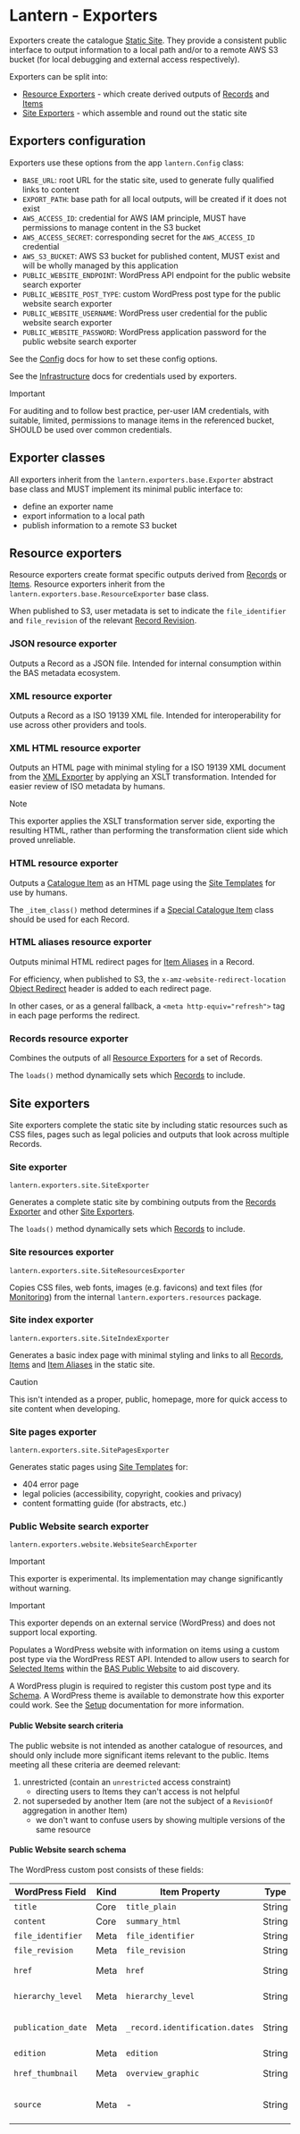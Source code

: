 # Lantern - Exporters

Exporters create the catalogue [Static Site](/docs/architecture.md#static-site). They provide a consistent public
interface to output information to a local path and/or to a remote AWS S3 bucket (for local debugging and external
access respectively).

Exporters can be split into:

- [Resource Exporters](#resource-exporters) - which create derived outputs of [Records](/docs/data-model.md#records)
  and [Items](/docs/data-model.md#items)
- [Site Exporters](#site-exporters) - which assemble and round out the static site

## Exporters configuration

Exporters use these options from the app `lantern.Config` class:

- `BASE_URL`: root URL for the static site, used to generate fully qualified links to content
- `EXPORT_PATH`: base path for all local outputs, will be created if it does not exist
- `AWS_ACCESS_ID`: credential for AWS IAM principle, MUST have permissions to manage content in the S3 bucket
- `AWS_ACCESS_SECRET`: corresponding secret for the `AWS_ACCESS_ID` credential
- `AWS_S3_BUCKET`: AWS S3 bucket for published content, MUST exist and will be wholly managed by this application
- `PUBLIC_WEBSITE_ENDPOINT`: WordPress API endpoint for the public website search exporter
- `PUBLIC_WEBSITE_POST_TYPE`: custom WordPress post type for the public website search exporter
- `PUBLIC_WEBSITE_USERNAME`: WordPress user credential for the public website search exporter
- `PUBLIC_WEBSITE_PASSWORD`: WordPress application password for the public website search exporter

See the [Config](/docs/config.md#config-options) docs for how to set these config options.

See the [Infrastructure](/docs/infrastructure.md#exporters) docs for credentials used by exporters.

> [!IMPORTANT]
> For auditing and to follow best practice, per-user IAM credentials, with suitable, limited, permissions to manage
> items in the referenced bucket, SHOULD be used over common credentials.

## Exporter classes

All exporters inherit from the `lantern.exporters.base.Exporter` abstract base class and MUST implement its minimal
public interface to:

- define an exporter name
- export information to a local path
- publish information to a remote S3 bucket

## Resource exporters

Resource exporters create format specific outputs derived from [Records](/docs/data-model.md#records) or
[Items](/docs/data-model.md#items). Resource exporters inherit from the `lantern.exporters.base.ResourceExporter` base
class.

When published to S3, user metadata is set to indicate the `file_identifier` and `file_revision` of the relevant
[Record Revision](/docs/data-model.md#record-revisions).

### JSON resource exporter

Outputs a Record as a JSON file. Intended for internal consumption within the BAS metadata ecosystem.

### XML resource exporter

Outputs a Record as a ISO 19139 XML file. Intended for interoperability for use across other providers and tools.

### XML HTML resource exporter

Outputs an HTML page with minimal styling for a ISO 19139 XML document from the [XML Exporter](#xml-resource-exporter)
by applying an XSLT transformation. Intended for easier review of ISO metadata by humans.

> [!NOTE]
> This exporter applies the XSLT transformation server side, exporting the resulting HTML, rather than performing the
> transformation client side which proved unreliable.

### HTML resource exporter

Outputs a [Catalogue Item](/docs/data-model.md#catalogue-items) as an HTML page using the
[Site Templates](/docs/site.md#item-templates) for use by humans.

The `_item_class()` method determines if a [Special Catalogue Item](/docs/data-model.md#special-catalogue-items) class
should be used for each Record.

### HTML aliases resource exporter

Outputs minimal HTML redirect pages for [Item Aliases](/docs/data-model.md#item-aliases) in a Record.

For efficiency, when published to S3, the `x-amz-website-redirect-location`
[Object Redirect](https://docs.aws.amazon.com/AmazonS3/latest/userguide/how-to-page-redirect.html#redirect-requests-object-metadata)
header is added to each redirect page.

In other cases, or as a general fallback, a `<meta http-equiv="refresh">` tag in each page performs the redirect.

### Records resource exporter

Combines the outputs of all [Resource Exporters](#resource-exporters) for a set of Records.

The `loads()` method dynamically sets which [Records](/docs/data-model.md#records) to include.

## Site exporters

Site exporters complete the static site by including static resources such as CSS files, pages such as legal policies
and outputs that look across multiple Records.

### Site exporter

`lantern.exporters.site.SiteExporter`

Generates a complete static site by combining outputs from the
[Records Exporter](#records-resource-exporter) and other [Site Exporters](#site-exporters).

The `loads()` method dynamically sets which [Records](/docs/data-model.md#records) to include.

### Site resources exporter

`lantern.exporters.site.SiteResourcesExporter`

Copies CSS files, web fonts, images (e.g. favicons) and text files (for [Monitoring](/docs/monitoring.md)) from the
internal `lantern.exporters.resources` package.

### Site index exporter

`lantern.exporters.site.SiteIndexExporter`

Generates a basic index page with minimal styling and links to all [Records](/docs/data-model.md#records),
[Items](/docs/data-model.md#items) and [Item Aliases](/docs/data-model.md#item-aliases) in the static site.

> [!CAUTION]
> This isn't intended as a proper, public, homepage, more for quick access to site content when developing.

### Site pages exporter

`lantern.exporters.site.SitePagesExporter`

Generates static pages using [Site Templates](/docs/site.md#item-templates) for:

- 404 error page
- legal policies (accessibility, copyright, cookies and privacy)
- content formatting guide (for abstracts, etc.)

### Public Website search exporter

`lantern.exporters.website.WebsiteSearchExporter`

<!-- pyml disable md028 -->
> [!IMPORTANT]
> This exporter is experimental. Its implementation may change significantly without warning.

> [!IMPORTANT]
> This exporter depends on an external service (WordPress) and does not support local exporting.
<!-- pyml enable md028 -->

Populates a WordPress website with information on items using a custom post type via the WordPress REST API. Intended
to allow users to search for [Selected Items](#public-website-search-criteria) within the
[BAS Public Website](https://www.bas.ac.uk) to aid discovery.

A WordPress plugin is required to register this custom post type and its [Schema](#public-website-search-schema). A
WordPress theme is available to demonstrate how this exporter could work. See the
[Setup](/docs/setup.md#public-website-search) documentation for more information.

#### Public Website search criteria

The public website is not intended as another catalogue of resources, and should only include more significant items
relevant to the public. Items meeting all these criteria are deemed relevant:

1. unrestricted (contain an `unrestricted` access constraint)
   - directing users to Items they can't access is not helpful
2. not superseded by another Item (are not the subject of a `RevisionOf` aggregation in another Item)
   - we don't want to confuse users by showing multiple versions of the same resource

#### Public Website search schema

The WordPress custom post consists of these fields:

<!-- pyml disable md013 -->
| WordPress Field    | Kind | Item Property                  | Type   | Required | Description                                                 |
|--------------------|------|--------------------------------|--------|----------|-------------------------------------------------------------|
| `title`            | Core | `title_plain`                  | String | Yes      | -                                                           |
| `content`          | Core | `summary_html`                 | String | Yes      | Includes HTML formatting                                    |
| `file_identifier`  | Meta | `file_identifier`              | String | Yes      | -                                                           |
| `file_revision`    | Meta | `file_revision`                | String | Yes      | -                                                           |
| `href`             | Meta | `href`                         | String | Yes      | Fully qualified URL to the catalogue item page              |
| `hierarchy_level`  | Meta | `hierarchy_level`              | String | Yes      | ResourceTypeLabel value (field needs renaming)              |
| `publication_date` | Meta | `_record.identification.dates` | String | Yes      | One of revision/publication/creation (field needs renaming) |
| `edition`          | Meta | `edition`                      | String | No       | -                                                           |
| `href_thumbnail`   | Meta | `overview_graphic`             | String | No       | URL to a thumbnail image (if available)                     |
| `source`           | Meta | -                              | String | Yes      | Static identifier for catalogue application (`lantern`)     |
<!-- pyml enable md013 -->
